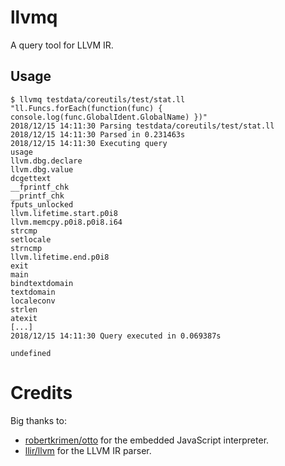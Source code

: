 # llvmq
A query tool for LLVM IR.

## Usage

```
$ llvmq testdata/coreutils/test/stat.ll "ll.Funcs.forEach(function(func) { console.log(func.GlobalIdent.GlobalName) })"
2018/12/15 14:11:30 Parsing testdata/coreutils/test/stat.ll
2018/12/15 14:11:30 Parsed in 0.231463s
2018/12/15 14:11:30 Executing query
usage
llvm.dbg.declare
llvm.dbg.value
dcgettext
__fprintf_chk
__printf_chk
fputs_unlocked
llvm.lifetime.start.p0i8
llvm.memcpy.p0i8.p0i8.i64
strcmp
setlocale
strncmp
llvm.lifetime.end.p0i8
exit
main
bindtextdomain
textdomain
localeconv
strlen
atexit
[...]
2018/12/15 14:11:30 Query executed in 0.069387s

undefined
```

# Credits

Big thanks to:
- [robertkrimen/otto](https://github.com/robertkrimen/otto) for the embedded JavaScript interpreter.
- [llir/llvm](https://github.com/llir/llvm) for the LLVM IR parser.